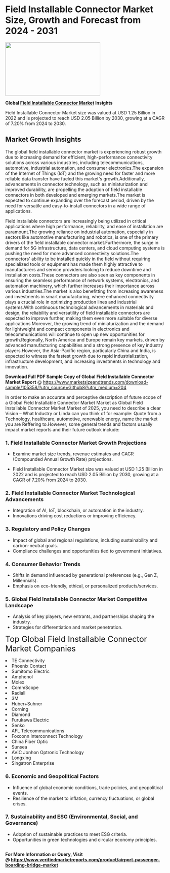 <H1>Field Installable Connector Market Size, Growth and Forecast from 2024 - 2031</H1><img class="aligncenter size-medium wp-image-584254" src="https://thirdeyenews.in/wp-content/uploads/2024/09/Global-Market-Research-300x168.jpeg" alt="" width="300" height="168" /><p><strong>Global&nbsp;<a href="https://www.marketsizeandtrends.com/download-sample/105358/?utm_source=Github8j?utm_medium=204">Field Installable Connector Market</a> Insights</strong></p><p>Field Installable Connector Market size was valued at USD 1.25 Billion in 2022 and is projected to reach USD 2.05 Billion by 2030, growing at a CAGR of 7.20% from 2024 to 2030.</p><p><h2>Market Growth Insights</h2> <p>The global field installable connector market is experiencing robust growth due to increasing demand for efficient, high-performance connectivity solutions across various industries, including telecommunications, automotive, industrial automation, and consumer electronics.The expansion of the Internet of Things (IoT) and the growing need for faster and more reliable data transfer have fueled this market's growth.Additionally, advancements in connector technology, such as miniaturization and improved durability, are propelling the adoption of field installable connectors in both developed and emerging markets.The market is expected to continue expanding over the forecast period, driven by the need for versatile and easy-to-install connectors in a wide range of applications.</p> <p>Field installable connectors are increasingly being utilized in critical applications where high performance, reliability, and ease of installation are paramount.The growing reliance on industrial automation, especially in sectors like automotive manufacturing and robotics, is one of the primary drivers of the field installable connector market.Furthermore, the surge in demand for 5G infrastructure, data centers, and cloud computing systems is pushing the need for more advanced connectivity solutions.The connectors' ability to be installed quickly in the field without requiring specialized tools or equipment has made them highly attractive to manufacturers and service providers looking to reduce downtime and installation costs.These connectors are also seen as key components in ensuring the seamless performance of network systems, electronics, and automation machinery, which further increases their importance across various industries.The market is also benefitting from increasing awareness and investments in smart manufacturing, where enhanced connectivity plays a crucial role in optimizing production lines and industrial systems.With continuous technological advancements in materials and design, the reliability and versatility of field installable connectors are expected to improve further, making them even more suitable for diverse applications.Moreover, the growing trend of miniaturization and the demand for lightweight and compact components in electronics and telecommunications will continue to open up new opportunities for growth.Regionally, North America and Europe remain key markets, driven by advanced manufacturing capabilities and a strong presence of key industry players.However, the Asia-Pacific region, particularly China and India, is expected to witness the fastest growth due to rapid industrialization, infrastructure development, and increasing investments in technology and innovation.<p><span class=""><strong>Download Full PDF Sample Copy of Global Field Installable Connector Market Report</strong> @ <a href="https://www.marketsizeandtrends.com/download-sample/105358/?utm_source=Github8j?utm_medium=204" target="_blank">https://www.marketsizeandtrends.com/download-sample/105358/?utm_source=Github8j?utm_medium=204</a></span></p><p>In order to make an accurate and perceptive description of future scope of a Global&nbsp;Field Installable Connector Market Market as Global&nbsp;Field Installable Connector Market Market of 2025, you need to describe a clear Vision &ndash; What Industry or Linda can you think of for example: Quote from a Technology, healthcare, automotive, renewable energy, name the market you are Reffering to.However, some general trends and factors usually impact market reports and their future outlook include:</p><h3>1.&nbsp;<strong>Field Installable Connector Market Growth Projections</strong></h3><ul><li>Examine market size trends, revenue estimates and CAGR (Compounded Annual Growth Rate) projections.</li><li><p>Field Installable Connector Market size was valued at USD 1.25 Billion in 2022 and is projected to reach USD 2.05 Billion by 2030, growing at a CAGR of 7.20% from 2024 to 2030.</p></li></ul><h3>2.&nbsp;<strong>Field Installable Connector Market Technological Advancements</strong></h3><ul><li>Integration of AI, IoT, blockchain, or automation in the industry.</li><li>Innovations driving cost reductions or improving efficiency.</li></ul><h3>3.&nbsp;<strong>Regulatory and Policy Changes</strong></h3><ul><li>Impact of global and regional regulations, including sustainability and carbon-neutral goals.</li><li>Compliance challenges and opportunities tied to government initiatives.</li></ul><h3>4.&nbsp;<strong>Consumer Behavior Trends</strong></h3><ul><li>Shifts in demand influenced by generational preferences (e.g., Gen Z, Millennials).</li><li>Emphasis on eco-friendly, ethical, or personalized products/services.</li></ul><h3>5.&nbsp;<strong>Global Field Installable Connector Market Competitive Landscape</strong></h3><ul><li>Analysis of key players, new entrants, and partnerships shaping the industry.</li><li>Strategies for differentiation and market penetration.</li></ul><p data-pm-slice="1 1 []"><span style="color: inherit; font-family: inherit; font-size: 25px;">Top Global Field Installable Connector Market Companies</span></p><div class="" data-test-id=""><p><li>TE Connectivity</li><li> Phoenix Contact</li><li> Sumitomo Electric</li><li> Amphenol</li><li> Molex</li><li> CommScope</li><li> Radiall</li><li> 3M</li><li> Huber+Suhner</li><li> Corning</li><li> Diamond</li><li> Furukawa Electric</li><li> Senko</li><li> AFL Telecommunications</li><li> Foxconn Interconnect Technology</li><li> China Fiber Optic</li><li> Sunsea</li><li> AVIC Jonhon Optronic Technology</li><li> Longxing</li><li> Singatron Enterprise</li></p></div><h3>6.&nbsp;<strong>Economic and Geopolitical Factors</strong></h3><ul><li>Influence of global economic conditions, trade policies, and geopolitical events.</li><li>Resilience of the market to inflation, currency fluctuations, or global crises.</li></ul><h3>7.&nbsp;<strong>Sustainability and ESG (Environmental, Social, and Governance)</strong></h3><ul><li>Adoption of sustainable practices to meet ESG criteria.</li><li>Opportunities in green technologies and circular economy principles.</li></ul><h2><strong style="font-size: 14px;">For More Information or Query, Visit @&nbsp;</strong><a style="background-color: #ffffff; font-size: 14px;" href="https://www.marketsizeandtrends.com/report/field-installable-connector-market/" target="_blank">https://www.verifiedmarketreports.com/product/airport-passenger-boarding-bridge-market</a></h2>
